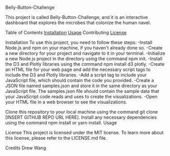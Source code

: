 Belly-Button-Challenge

This project is called Belly-Button-Challenge, and it is an interactive dashboard that explores the microbes that colonize the human navel.

Table of Contents
[Installation](#installation)
[Usage](#usage)
Contributing
[License](#license)

Installation
To use this project, you need to follow these steps:
-Install Node.js and npm on your machine, if you haven't already done so.
-Create a new directory for your project and navigate to it in your terminal.
-Initialize a new Node.js project in the directory using the command npm init.
-Install the D3 and Plotly libraries using the command npm install d3 plotly.
-Create an HTML file for your web page and add the necessary script tags to include the D3 and Plotly libraries.
-Add a script tag to include your JavaScript file, which should contain the code you provided.
-Create a JSON file named samples.json and store it in the same directory as your JavaScript file. The samples.json file should contain the sample data that your           JavaScript code reads and uses to create the visualizations.
-Open your HTML file in a web browser to see the visualizations.

Clone this repository to your local machine using the command git clone [INSERT GITHUB REPO URL HERE].
Install any necessary dependencies using the command npm install or yarn install.
Usage



License
This project is licensed under the MIT license. To learn more about this license, please refer to the LICENSE.md file.

Credits
Drew Wang
